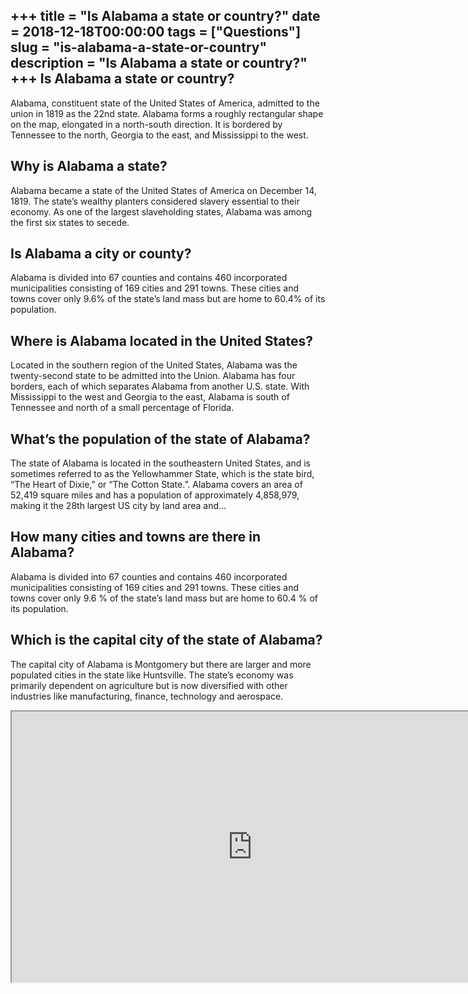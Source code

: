 +++
title = "Is Alabama a state or country?"
date = 2018-12-18T00:00:00
tags = ["Questions"]
slug = "is-alabama-a-state-or-country"
description = "Is Alabama a state or country?"
+++
Is Alabama a state or country?
------------------------------

Alabama, constituent state of the United States of America, admitted to the union in 1819 as the 22nd state. Alabama forms a roughly rectangular shape on the map, elongated in a north-south direction. It is bordered by Tennessee to the north, Georgia to the east, and Mississippi to the west.

Why is Alabama a state?
-----------------------

Alabama became a state of the United States of America on December 14, 1819. The state’s wealthy planters considered slavery essential to their economy. As one of the largest slaveholding states, Alabama was among the first six states to secede.

Is Alabama a city or county?
----------------------------

Alabama is divided into 67 counties and contains 460 incorporated municipalities consisting of 169 cities and 291 towns. These cities and towns cover only 9.6% of the state’s land mass but are home to 60.4% of its population.

Where is Alabama located in the United States?
----------------------------------------------

Located in the southern region of the United States, Alabama was the twenty-second state to be admitted into the Union. Alabama has four borders, each of which separates Alabama from another U.S. state. With Mississippi to the west and Georgia to the east, Alabama is south of Tennessee and north of a small percentage of Florida.

What’s the population of the state of Alabama?
----------------------------------------------

The state of Alabama is located in the southeastern United States, and is sometimes referred to as the Yellowhammer State, which is the state bird, “The Heart of Dixie,” or “The Cotton State.”. Alabama covers an area of 52,419 square miles and has a population of approximately 4,858,979, making it the 28th largest US city by land area and…

How many cities and towns are there in Alabama?
-----------------------------------------------

Alabama is divided into 67 counties and contains 460 incorporated municipalities consisting of 169 cities and 291 towns. These cities and towns cover only 9.6 % of the state’s land mass but are home to 60.4 % of its population.

Which is the capital city of the state of Alabama?
--------------------------------------------------

The capital city of Alabama is Montgomery but there are larger and more populated cities in the state like Huntsville. The state’s economy was primarily dependent on agriculture but is now diversified with other industries like manufacturing, finance, technology and aerospace.

<iframe allow="accelerometer; autoplay; clipboard-write; encrypted-media; gyroscope; picture-in-picture" allowfullscreen="" class="__youtube_prefs__  epyt-is-override  no-lazyload" data-no-lazy="1" data-origheight="433" data-origwidth="770" data-skipgform_ajax_framebjll="" height="433" id="_ytid_46996" loading="lazy" src="https://www.youtube.com/embed/urhN0cBmsQU?enablejsapi=1&autoplay=0&cc_load_policy=0&cc_lang_pref=&iv_load_policy=1&loop=0&modestbranding=0&rel=1&fs=1&playsinline=0&autohide=2&theme=dark&color=red&controls=1&" title="YouTube player" width="770"></iframe>
